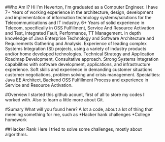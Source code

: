 #Who Am I?
Hi I'm Heverton, I'm graduated as a Computer Engineer.
I have 7+ Years of working experience in the architecture, design, development and implementation of information technology systems/solutions for the Telecommunications and IT industry.
6+ Years of solid experience in Telecom, specifically in OSS Fulfillment, Service And Resource Activation and 
Test, Integrated Fault, Performance, TT Management.
In depth knowledge of Java Enterprise Technology and Software Architecture and Requirements Gathering and Analysis.
Experience of leading complex Systems Integration (SI) projects, using a variety of industry  products and/or home developed technologies. Technical Strategy and Application Roadmap Development, Consultative approach.
Strong Systems Integration capabilities with software development, applications, and infrastructure experience.
Soft skills and experience in demanding customer situations customer negotiations, problem solving and crisis management.
Specialties: Java EE Architect, Backend OSS Fulfillment Process and experience in Service and Resource Activation. 

#Overview
I started this github acount, first of all to store my codes I worked with.
Also to learn a little more about Git.

#Sumary
What will you found here?
A lot a code, about a lot of thing that meening something for me, such as
*Hacker hank challenges
*College homework

##Hacker Rank
Here I tried to solve some challenges, mostly about algorithms.
